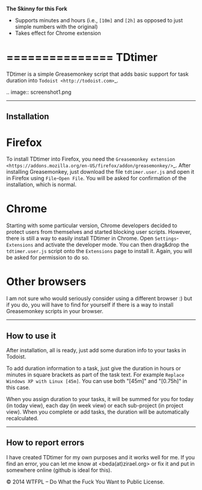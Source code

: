 **The Skinny for this Fork**

- Supports minutes and hours (i.e., `[10m]` and `[2h]` as opposed to just simple numbers with the original)
- Takes effect for Chrome extension


===============
TDtimer
===============

TDtimer is a simple Greasemonkey script that adds basic support for task
duration into `Todoist <http://todoist.com>`_.

.. image:: screenshot1.png

---------------
Installation
---------------

Firefox
=========

To install TDtimer into Firefox, you need the `Greasemonkey extension 
<https://addons.mozilla.org/en-US/firefox/addon/greasemonkey/>`_. After
installing Greasemonkey, just download the file ``tdtimer.user.js`` and open
it in Firefox using ``File``-``Open File``. You will be asked for confirmation
of the installation, which is normal.

Chrome
========

Starting with some particular version, Chrome developers decided to protect
users from themselves and started blocking user scripts. However, there is still
a way to easily install TDtimer in Chrome. Open ``Settings``-``Extensions`` and
activate the developer mode. You can then drag&drop the ``tdtimer.user.js`` script
onto the ``Extensions`` page to install it. Again, you will be asked for
permission to do so.

Other browsers
================

I am not sure who would seriously consider using a different browser :) but if
you do, you will have to find for yourself if there is a way to install
Greasemonkey scripts in your browser.


---------------
How to use it 
---------------

After installation, all is ready, just add some duration info to your tasks
in Todoist.

To add duration information to a task, just give the duration in hours or minutes in
square brackets as part of the task text. For example ``Replace Windows XP with
Linux [45m]``. You can use both "[45m]" and "[0.75h]" in this case.

When you assign duration to your tasks, it will be summed for you for today
(in today view), each day (in week view) or each sub-project (in project view).
When you complete or add tasks, the duration will be automatically recalculated.

-----------------------
How to report errors
-----------------------

I have created TDtimer for my own purposes and it works well for me. If you find
an error, you can let me know at <beda(at)zirael.org> or fix it and put in 
somewhere online (github is ideal for this).

© 2014 WTFPL – Do What the Fuck You Want to Public License.
